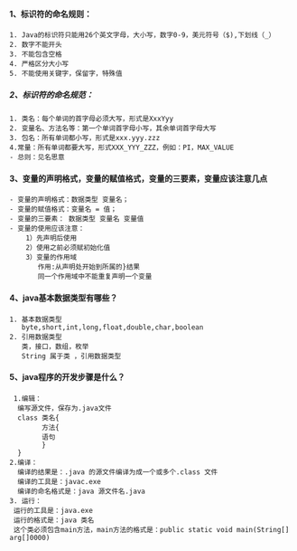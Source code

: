 #### 1、标识符的命名规则： 

    1. Java的标识符只能用26个英文字母，大小写，数字0-9，美元符号（$),下划线（_）
    2. 数字不能开头
    3. 不能包含空格
    4. 严格区分大小写
    5. 不能使用关键字，保留字，特殊值

##### 2、标识符的命名规范：

    1. 类名：每个单词的首字母必须大写，形式是XxxYyy
    2. 变量名、方法名等：第一个单词首字母小写，其余单词首字母大写
    3. 包名：所有单词都小写，形式是xxx.yyy.zzz
    4.常量：所有单词都要大写，形式XXX_YYY_ZZZ，例如：PI，MAX_VALUE
    - 总则：见名思意
#### 3、变量的声明格式，变量的赋值格式，变量的三要素，变量应该注意几点

    - 变量的声明格式：数据类型 变量名；
    - 变量的赋值格式：变量名 = 值；
    - 变量的三要素： 数据类型 变量名 变量值
    - 变量的使用应该注意：
        1）先声明后使用
        2）使用之前必须赋初始化值
        3）变量的作用域
           作用:从声明处开始到所属的}结果
           同一个作用域中不能重复声明一个变量
#### 4、java基本数据类型有哪些？
    
    1. 基本数据类型
       byte,short,int,long,float,double,char,boolean
    2. 引用数据类型
       类，接口，数组，枚举
       String 属于类 ，引用数据类型
#### 5、java程序的开发步骤是什么？

     1.编辑：
      编写源文件，保存为.java文件
      class 类名{
            方法{
            语句
            }
      }
    2.编译：
      编译的结果是：.java 的源文件编译为成一个或多个.class 文件
      编译的工具是：javac.exe
      编译的命名格式是：java 源文件名.java
    3. 运行：
     运行的工具是：java.exe
     运行的格式是：java 类名
     这个类必须包含main方法，main方法的格式是：public static void main(String[] arg[]0000)
